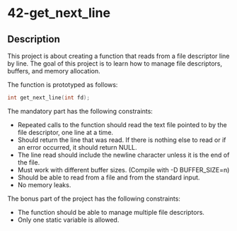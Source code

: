 # 42-get_next_line

## Description

This project is about creating a function that reads from a file descriptor line by line. The goal of this project is to learn how to manage file descriptors, buffers, and memory allocation.

The function is prototyped as follows:
```c
int get_next_line(int fd);
```

The mandatory part has the following constraints:
- Repeated calls to the function should read the text file pointed to by the file descriptor, one line at a time.
- Should return the line that was read. If there is nothing else to read or if an error occurred, it should return NULL.
- The line read should include the newline character unless it is the end of the file.
- Must work with different buffer sizes. (Compile with -D BUFFER_SIZE=n)
- Should be able to read from a file and from the standard input.
- No memory leaks.

The bonus part of the project has the following constraints:
- The function should be able to manage multiple file descriptors.
- Only one static variable is allowed.
